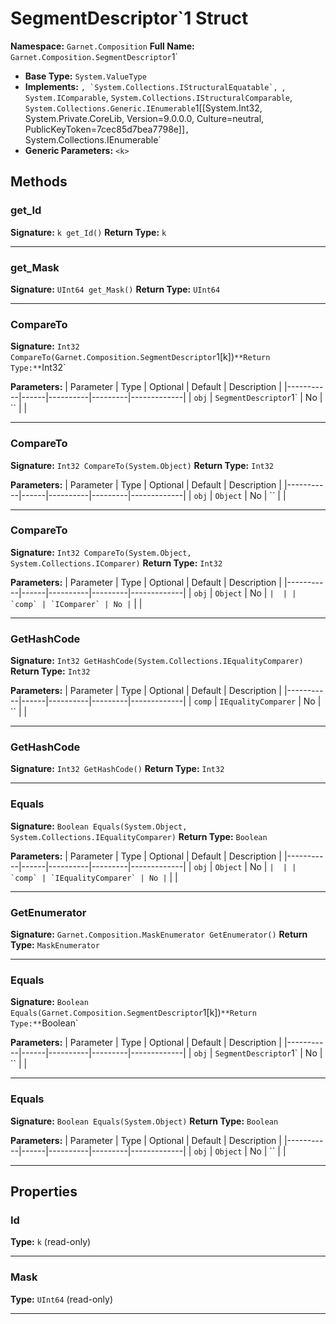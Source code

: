 # SegmentDescriptor`1 Struct

**Namespace:** `Garnet.Composition`
**Full Name:** `Garnet.Composition.SegmentDescriptor`1`
- **Base Type:** `System.ValueType`
- **Implements:** ``, `System.Collections.IStructuralEquatable`, ``, `System.IComparable`, `System.Collections.IStructuralComparable`, `System.Collections.Generic.IEnumerable`1[[System.Int32, System.Private.CoreLib, Version=9.0.0.0, Culture=neutral, PublicKeyToken=7cec85d7bea7798e]]`, `System.Collections.IEnumerable`
- **Generic Parameters:** `<k>`

## Methods

### get_Id

**Signature:** `k get_Id()`
**Return Type:** `k`

---

### get_Mask

**Signature:** `UInt64 get_Mask()`
**Return Type:** `UInt64`

---

### CompareTo

**Signature:** `Int32 CompareTo(Garnet.Composition.SegmentDescriptor`1[k])`
**Return Type:** `Int32`

**Parameters:**
| Parameter | Type | Optional | Default | Description |
|-----------|------|----------|---------|-------------|
| `obj` | `SegmentDescriptor`1` | No | `` |  |

---

### CompareTo

**Signature:** `Int32 CompareTo(System.Object)`
**Return Type:** `Int32`

**Parameters:**
| Parameter | Type | Optional | Default | Description |
|-----------|------|----------|---------|-------------|
| `obj` | `Object` | No | `` |  |

---

### CompareTo

**Signature:** `Int32 CompareTo(System.Object, System.Collections.IComparer)`
**Return Type:** `Int32`

**Parameters:**
| Parameter | Type | Optional | Default | Description |
|-----------|------|----------|---------|-------------|
| `obj` | `Object` | No | `` |  |
| `comp` | `IComparer` | No | `` |  |

---

### GetHashCode

**Signature:** `Int32 GetHashCode(System.Collections.IEqualityComparer)`
**Return Type:** `Int32`

**Parameters:**
| Parameter | Type | Optional | Default | Description |
|-----------|------|----------|---------|-------------|
| `comp` | `IEqualityComparer` | No | `` |  |

---

### GetHashCode

**Signature:** `Int32 GetHashCode()`
**Return Type:** `Int32`

---

### Equals

**Signature:** `Boolean Equals(System.Object, System.Collections.IEqualityComparer)`
**Return Type:** `Boolean`

**Parameters:**
| Parameter | Type | Optional | Default | Description |
|-----------|------|----------|---------|-------------|
| `obj` | `Object` | No | `` |  |
| `comp` | `IEqualityComparer` | No | `` |  |

---

### GetEnumerator

**Signature:** `Garnet.Composition.MaskEnumerator GetEnumerator()`
**Return Type:** `MaskEnumerator`

---

### Equals

**Signature:** `Boolean Equals(Garnet.Composition.SegmentDescriptor`1[k])`
**Return Type:** `Boolean`

**Parameters:**
| Parameter | Type | Optional | Default | Description |
|-----------|------|----------|---------|-------------|
| `obj` | `SegmentDescriptor`1` | No | `` |  |

---

### Equals

**Signature:** `Boolean Equals(System.Object)`
**Return Type:** `Boolean`

**Parameters:**
| Parameter | Type | Optional | Default | Description |
|-----------|------|----------|---------|-------------|
| `obj` | `Object` | No | `` |  |

---

## Properties

### Id

**Type:** `k` (read-only)

---

### Mask

**Type:** `UInt64` (read-only)

---